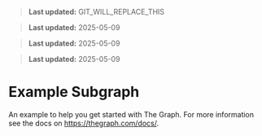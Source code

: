 > **Last updated:** GIT_WILL_REPLACE_THIS

> **Last updated:** 2025-05-09

> **Last updated:** 2025-05-09

> **Last updated:** 2025-05-09

# Example Subgraph

An example to help you get started with The Graph. For more information see the docs on
https://thegraph.com/docs/.
